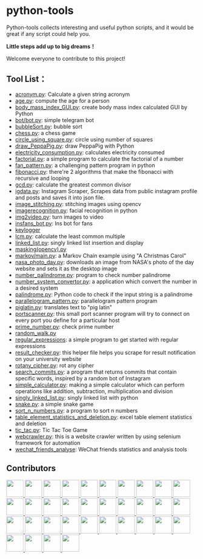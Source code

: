 # python-tools
Python-tools collects interesting and useful python scripts, and it would be great if any script could help you.

**Little steps add up to big dreams！**

Welcome everyone to contribute to this project!


## Tool List：
- [acronym.py](https://github.com/Henry-Jia/python-tools/blob/master/acronym.py): Calculate a given string acronym
- [age.py](https://github.com/Henry-Jia/python-tools/blob/master/age.py): compute the age for a person
- [body_mass_index_GUI.py](https://github.com/Henry-Jia/python-tools/blob/master/body_mass_index_GUI.py): create body mass index calculated GUI by Python
- [bot/bot.py](https://github.com/Henry-Jia/python-tools/blob/master/bot/bot.py): simple telegram bot
- [bubbleSort.py](https://github.com/Henry-Jia/python-tools/blob/master/bubbleSort.py): bubble sort
- [chess.py](https://github.com/Henry-Jia/python-tools/blob/master/chess.py): a chess game
- [circle_using_square.py](https://github.com/Henry-Jia/python-tools/blob/master/circle_using_square.py): circle using number of squares
- [draw_PeppaPig.py](https://github.com/Henry-Jia/python-tools/blob/master/draw_PeppaPig.py): draw PeppaPig with Python
- [electricity_consumption.py](https://github.com/Henry-Jia/python-tools/blob/master/electricity_consumption.py): calculates electricity consumed
- [factorial.py](https://github.com/Henry-Jia/python-tools/blob/master/factorial.py): a simple program to calculate the factorial of a number
- [fan_pattern.py](https://github.com/Henry-Jia/python-tools/blob/master/fan_pattern.py): a challenging pattern program in python
- [fibonacci.py](https://github.com/Henry-Jia/python-tools/blob/master/fibonacci.py): there're 2 algorithms that make the fibonacci with recursive and looping
- [gcd.py](https://github.com/Henry-Jia/python-tools/blob/master/gcd.py): calculate the greatest common divisor
- [igdata.py](https://github.com/Henry-Jia/python-tools/blob/master/igdata.py): Instagram Scraper, Scrapes data from public instagram profile and posts and saves it into json file.
- [image_stitching.py](https://github.com/Henry-Jia/python-tools/blob/master/image_stitching.py): stitching images using opencv
- [imagerecognition.py](https://github.com/Henry-Jia/python-tools/blob/master/imagerecognition.py): facial recognition in python
- [img2video.py](https://github.com/Henry-Jia/python-tools/blob/master/img2video.py): turn images to video
- [insfans_bot.py](https://github.com/Henry-Jia/python-tools/blob/master/insfans.py): Ins bot for fans
- [keylogger](https://github.com/Henry-Jia/python-tools/tree/master/keylogger)
- [lcm.py](https://github.com/Henry-Jia/python-tools/blob/master/lcm.py): calculate the least common multiple
- [linked_list.py](https://github.com/Henry-Jia/python-tools/blob/master/linked_list.py): singly linked list insertion and display
- [masking(opencv).py](https://github.com/Henry-Jia/python-tools/blob/master/masking(opencv).py)
- [markov/main.py](https://github.com/Henry-Jia/python-tools/blob/master/markov/main.py): a Markov Chain example using "A Christmas Carol"
- [nasa_photo_day.py](https://github.com/Henry-Jia/python-tools/blob/master/nasa_photo_day.py): downloads an image from NASA's photo of the day website and sets it as the desktop image
- [number_palindrome.py](https://github.com/Henry-Jia/python-tools/blob/master/number_palindrome.py): program to check number palindrome
- [number_system_convertor.py](https://github.com/Henry-Jia/python-tools/blob/master/number_system_convertor.py): a application which convert the number in a desired system
- [palindrome.py](https://github.com/Henry-Jia/python-tools/blob/master/palindrome.py): Python code to check if the input string is a palindrome
- [parallelogram_pattern.py](https://github.com/Henry-Jia/python-tools/blob/master/parallelogram_pattern.py): parallelogram pattern program
- [piglatin.py](https://github.com/Henry-Jia/python-tools/blob/master/piglatin.py): translates text to "pig latin"
- [portscanner.py](https://github.com/Henry-Jia/python-tools/blob/master/portscanner.py): this small port scanner program will try to connect on every port you define for a particular host
- [prime_number.py](https://github.com/Henry-Jia/python-tools/blob/master/prime_number.py): check prime number
- [random_walk.py](https://github.com/Henry-Jia/python-tools/blob/master/random_walk.py)
- [regular_expressions](https://github.com/Henry-Jia/python-tools/blob/master/regular_expressions): a simple program to get started with regular expressions
- [result_checker.py](https://github.com/Henry-Jia/python-tools/blob/master/result_checker.py): this helper file helps you scrape for result notification on your university website
- [rotany_cipher.py](https://github.com/Henry-Jia/python-tools/blob/master/rotany_cipher.py): rot any cipher
- [search_commits.py](https://github.com/Henry-Jia/python-tools/blob/master/search_commits.py): a program that returns commits that contain specific words, inspired by a random bot of Instagram
- [simple_calculator.py](https://github.com/Henry-Jia/python-tools/blob/master/simple_calculator.py): making a simple calculator which can perform operations like addition, subtraction, multiplication and division
- [singly_linked_list.py](https://github.com/Henry-Jia/python-tools/blob/master/singly_linked_list.py): singly linked list with python
- [snake.py](https://github.com/Henry-Jia/python-tools/blob/master/snake.py): a simple snake game
- [sort_n_numbers.py](https://github.com/Henry-Jia/python-tools/blob/master/sort_n_numbers.py): a program to sort n numbers
- [table_element_statistics_and_deletion.py](https://github.com/Henry-Jia/python-tools/blob/master/table_element_statistics_and_deletion.py): excel table element statistics and deletion
- [tic_tac.py](https://github.com/Henry-Jia/python-tools/blob/master/tic_tac.py): Tic Tac Toe Game
- [webcrawler.py](https://github.com/Henry-Jia/python-tools/blob/master/webcrawler.py): this is a website crawler written by using selenium framework for automation
- [wechat_friends_analyse](https://github.com/Henry-Jia/python-tools/tree/master/wechat_friends_analyse): WeChat friends statistics and analysis tools

## Contributors

<a href="https://github.com/Henry-Jia">  
    <img src="https://avatars2.githubusercontent.com/u/23567225?s=460&v=4" width="45px">
</a>
<a href="https://github.com/mihirukongahage">  
    <img src="https://avatars2.githubusercontent.com/u/34188669?s=460&v=4" width="45px">
</a>
<a href="https://github.com/sun-fox">  
    <img src="https://avatars1.githubusercontent.com/u/39754412?s=460&v=4" width="45px">
</a>
<a href="https://github.com/d4n1">  
    <img src="https://avatars1.githubusercontent.com/u/537854?s=460&v=4" width="45px">
</a>
<a href="https://github.com/anandmohan4143">  
    <img src="https://avatars0.githubusercontent.com/u/32757675?s=460&v=4" width="45px">
</a>
<a href="https://github.com/akshayraichur">  
    <img src="https://avatars1.githubusercontent.com/u/16524592?s=460&v=4" width="45px">
</a>
<a href="https://github.com/Cutwell">  
    <img src="https://avatars2.githubusercontent.com/u/22395357?s=460&v=4" width="45px">
</a>
<a href="https://github.com/Blesson2598">  
    <img src="https://avatars0.githubusercontent.com/u/46119418?s=460&v=4" width="45px">
</a>
<a href="https://github.com/ye1dos">  
    <img src="https://avatars3.githubusercontent.com/u/39968522?s=460&v=4" width="45px">
</a>
<a href="https://github.com/shobhit99">  
    <img src="https://avatars1.githubusercontent.com/u/38807205?s=460&v=4" width="45px">
</a>
<a href="https://github.com/shin-iji">  
    <img src="https://avatars2.githubusercontent.com/u/50923330?s=460&v=4" width="45px">
</a>
<a href="https://github.com/pasanjayawickrama">  
    <img src="https://avatars1.githubusercontent.com/u/38062410?s=460&v=4" width="45px">
</a>
<a href="https://github.com/omii99">  
    <img src="https://avatars2.githubusercontent.com/u/38062252?s=460&v=4" width="45px">
</a>
<a href="https://github.com/oladelemi">  
    <img src="https://avatars3.githubusercontent.com/u/39451564?s=460&v=4" width="45px">
</a>
<a href="https://github.com/nostartama">  
    <img src="https://avatars3.githubusercontent.com/u/22812742?s=460&v=4" width="45px">
</a>
<a href="https://github.com/kevinsunny1996">  
    <img src="https://avatars0.githubusercontent.com/u/30776442?s=460&v=4" width="45px">
</a>
<a href="https://github.com/k4rth1v1gn3sh">  
    <img src="https://avatars1.githubusercontent.com/u/46532955?s=460&v=4" width="45px">
</a>
<a href="https://github.com/iamibi">  
    <img src="https://avatars2.githubusercontent.com/u/8592115?s=460&v=4" width="45px">
</a>
<a href="https://github.com/dzvlfi">  
    <img src="https://avatars2.githubusercontent.com/u/15355027?s=460&v=4" width="45px">
</a>
<a href="https://github.com/balvinderz">  
    <img src="https://avatars1.githubusercontent.com/u/30950893?s=460&v=4" width="45px">
</a>
<a href="https://github.com/anmolgaur45">  
    <img src="https://avatars3.githubusercontent.com/u/30744879?s=460&v=4" width="45px">
</a>
<a href="https://github.com/akshatcx">  
    <img src="https://avatars1.githubusercontent.com/u/42722188?s=460&v=4" width="45px">
</a>
<a href="https://github.com/VigneshwarRavichandran">  
    <img src="https://avatars3.githubusercontent.com/u/23556240?s=460&v=4" width="45px">
</a>
<a href="https://github.com/Sarvesh1523">  
    <img src="https://avatars3.githubusercontent.com/u/36103211?s=460&v=4" width="45px">
</a>
<a href="https://github.com/Ngrover24198">  
    <img src="https://avatars3.githubusercontent.com/u/33003962?s=460&v=4" width="45px">
</a>
<a href="https://github.com/MatthewEnnis">  
    <img src="https://avatars3.githubusercontent.com/u/55544151?s=460&v=4" width="45px">
</a>
<a href="https://github.com/Kuljeet-123">  
    <img src="https://avatars3.githubusercontent.com/u/48275443?s=460&v=4" width="45px">
</a>
<a href="https://github.com/Kamuish">  
    <img src="https://avatars0.githubusercontent.com/u/33263706?s=460&v=4" width="45px">
</a>
<a href="https://github.com/Chingling152">  
    <img src="https://avatars0.githubusercontent.com/u/10393594?s=460&v=4" width="45px">
</a>
<a href="https://github.com/Hemant-60">  
    <img src="https://avatars1.githubusercontent.com/u/38358739?s=460&v=4" width="45px">
</a>
<a href="https://github.com/Arpita-Gupta1902">  
    <img src="https://avatars2.githubusercontent.com/u/48728584?s=460&v=4" width="45px">
</a>
<a href="https://github.com/MkshSahani">
    <img src="https://avatars0.githubusercontent.com/u/52211262?s=460&v=4" width="45px">
</a>
<a href="https://github.com/KushagraMakharia">
    <img src="https://avatars2.githubusercontent.com/u/17781706?s=460&v=4" width="45px">
</a>
<a href="https://github.com/yash2189">
    <img src="https://avatars3.githubusercontent.com/u/31548778?s=460&v=4" width="45px">
</a>

